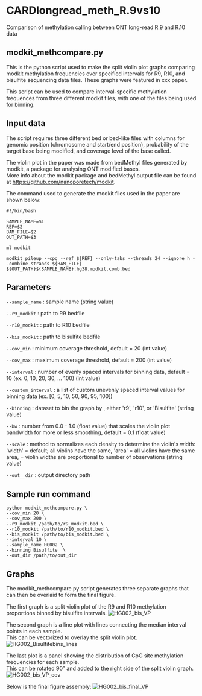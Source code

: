 # CARDlongread_meth_R.9vs10
Comparison of methylation calling between ONT long-read R.9 and R.10 data

## modkit_methcompare.py

This is the python script used to make the split violin plot graphs comparing modkit methylation frequencies over specified intervals for R9, R10, and bisulfite sequencing data files. These graphs were featured in xxx paper. 

This script can be used to compare interval-specific methylation frequences from three different modkit files, with one of the files being used for binning. 

## Input data

The script requires three different bed or bed-like files with columns for genomic position (chromosome and start/end position), probability of the target base being modified, and coverage level of the base called.  

The violin plot in the paper was made from bedMethyl files generated by modkit, a package for analysing ONT modified bases.  
More info about the modkit package and bedMethyl output file can be found at https://github.com/nanoporetech/modkit.  

The command used to generate the modkit files used in the paper are shown below:  

```
#!/bin/bash

SAMPLE_NAME=$1
REF=$2
BAM_FILE=$2
OUT_PATH=$3

ml modkit 

modkit pileup --cpg --ref ${REF} --only-tabs --threads 24 --ignore h --combine-strands ${BAM_FILE} ${OUT_PATH}${SAMPLE_NAME}.hg38.modkit.comb.bed
```

## Parameters


```--sample_name``` : sample name (string value)

```--r9_modkit``` : path to R9 bedfile

```--r10_modkit``` : path to R10 bedfile 

```--bis_modkit``` : path to bisulfite bedfile 

```--cov_min``` : minimum coverage threshold, default = 20 (int value)

```--cov_max``` : maximum coverage threshold, default = 200 (int value)

```--interval``` : number of evenly spaced intervals for binning data, default = 10 (ex. 0, 10, 20, 30, ... 100) (int value)

```--custom_interval``` : a list of custom unevenly spaced interval values for binning data (ex. [0, 5, 10, 50, 90, 95, 100])

```--binning``` : dataset to bin the graph by , either 'r9', 'r10', or 'Bisulfite' (string value)

```--bw``` : number from 0.0 - 1.0 (float value) that scales the violin plot bandwidth for more or less smoothing, default = 0.1 (float value)

```--scale``` : method to normalizes each density to determine the violin's width: 'width' = default; all violins have the same, 'area' = all violins have the same area,  = violin widths are proportional to number of observations (string value)

```--out__dir``` : output directory path


## Sample run command 

```
python modkit_methcompare.py \
--cov_min 20 \
--cov_max 200 \
--r9_modkit /path/to/r9_modkit.bed \
--r10_modkit /path/to/r10_modkit.bed \
--bis_modkit /path/to/bis_modkit.bed \
--interval 10 \
--sample_name HG002 \
--binning Bisulfite  \
--out_dir /path/to/out_dir
```

## Graphs

The modkit_methcompare.py script generates three separate graphs that can then be overlaid to form the final figure. 

The first graph is a split violin plot of the R9 and R10 methylation proportions binned by bisulfite intervals. 
![HG002_bis_VP](https://github.com/rgenner/R9_R10/assets/87498696/e1453298-0103-4c9e-b09c-4184705bdf2c)

The second graph is a line plot with lines connecting the median interval points in each sample.  
This can be vectorized to overlay the split violin plot. 
![HG002_Bisulfitebins_lines](https://github.com/rgenner/R9_R10/assets/87498696/359fbebd-c344-41f5-b24e-507b1a1a41c2)

The last plot is a panel showing the distribution of CpG site methylation frequencies for each sample.  
This can be rotated 90° and added to the right side of the split violin graph.
![HG002_bis_VP_cov](https://github.com/rgenner/R9_R10/assets/87498696/5ac25345-2492-44bf-a02a-c3520320e7ac)


Below is the final figure assembly:
![HG002_bis_final_VP](https://github.com/rgenner/R9_R10/assets/87498696/cb812069-6732-4159-836f-d804e4e21cc9)
